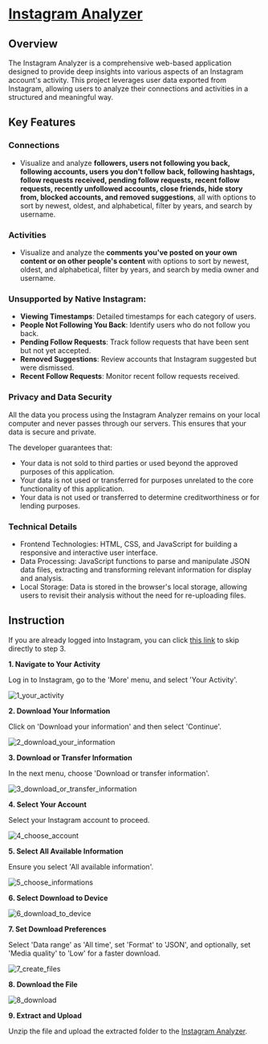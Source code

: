 # [Instagram Analyzer](https://nonoahkim1.github.io/Instagram_Analyzer/)

## Overview

The Instagram Analyzer is a comprehensive web-based application designed to provide deep insights into various aspects of an Instagram account's activity. This project leverages user data exported from Instagram, allowing users to analyze their connections and activities in a structured and meaningful way.

## Key Features

### Connections

* Visualize and analyze **followers, users not following you back, following accounts, users you don't follow back, following hashtags, follow requests received, pending follow requests, recent follow requests, recently unfollowed accounts, close friends, hide story from, blocked accounts, and removed suggestions**, all with options to sort by newest, oldest, and alphabetical, filter by years, and search by username.

### Activities
* Visualize and analyze the **comments you've posted on your own content or on other people's content** with options to sort by newest, oldest, and alphabetical, filter by years, and search by media owner and username.

### Unsupported by Native Instagram:
* **Viewing Timestamps**: Detailed timestamps for each category of users.
* **People Not Following You Back**: Identify users who do not follow you back.
* **Pending Follow Requests**: Track follow requests that have been sent but not yet accepted.
* **Removed Suggestions**: Review accounts that Instagram suggested but were dismissed.
* **Recent Follow Requests**: Monitor recent follow requests received.

### Privacy and Data Security
All the data you process using the Instagram Analyzer remains on your local computer and never passes through our servers. This ensures that your data is secure and private. 

The developer guarantees that:

* Your data is not sold to third parties or used beyond the approved purposes of this application.
* Your data is not used or transferred for purposes unrelated to the core functionality of this application.
* Your data is not used or transferred to determine creditworthiness or for lending purposes.

### Technical Details
* Frontend Technologies: HTML, CSS, and JavaScript for building a responsive and interactive user interface.
* Data Processing: JavaScript functions to parse and manipulate JSON data files, extracting and transforming relevant information for display and analysis.
* Local Storage: Data is stored in the browser's local storage, allowing users to revisit their analysis without the need for re-uploading files.

## Instruction

If you are already logged into Instagram, you can click [this link](https://accountscenter.instagram.com/info_and_permissions/dyi/?entry_point=deeplink_screen) to skip directly to step 3.

**1. Navigate to Your Activity**

Log in to Instagram, go to the 'More' menu, and select 'Your Activity'.

![1_your_activity](https://github.com/nonoahkim1/Instagram_Analyzer/assets/83424774/9effb7f8-fc79-4886-9f4c-f036b7d311c0)

**2. Download Your Information**

Click on 'Download your information' and then select 'Continue'.

![2_download_your_information](https://github.com/nonoahkim1/Instagram_Analyzer/assets/83424774/473dbd40-d084-4ab5-8004-5cd9796adcc6)

**3. Download or Transfer Information**

In the next menu, choose 'Download or transfer information'.

![3_download_or_transfer_information](https://github.com/nonoahkim1/Instagram_Analyzer/assets/83424774/4fc06b67-1757-4346-b11e-671dc4a2c47c)

**4. Select Your Account**

Select your Instagram account to proceed.

![4_choose_account](https://github.com/nonoahkim1/Instagram_Analyzer/assets/83424774/4fab5059-511c-4c0f-a8cc-48b7c4f2fb5a)

**5. Select All Available Information**

Ensure you select 'All available information'.

![5_choose_informations](https://github.com/nonoahkim1/Instagram_Analyzer/assets/83424774/db0a885d-4dc9-47ab-b7cd-ebe8226e320a)

**6. Select Download to Device**

![6_download_to_device](https://github.com/nonoahkim1/Instagram_Analyzer/assets/83424774/86039c8a-71d8-449e-b591-4db4d9462d75)

**7. Set Download Preferences**

Select 'Data range' as 'All time', set 'Format' to 'JSON', and optionally, set 'Media quality' to 'Low' for a faster download.

![7_create_files](https://github.com/nonoahkim1/Instagram_Analyzer/assets/83424774/e7982cd3-296c-48c5-91d8-34e3dfafd4d1)

**8. Download the File**

![8_download](https://github.com/nonoahkim1/Instagram_Analyzer/assets/83424774/76d966b5-b7a3-4f95-b4c0-09f200c4ef61)

**9. Extract and Upload**

Unzip the file and upload the extracted folder to the [Instagram Analyzer](https://nonoahkim1.github.io/Instagram_Analyzer/).
